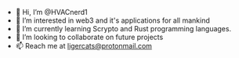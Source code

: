 - 👋 Hi, I’m @HVACnerd1
- 👀 I’m interested in web3 and it's applications for all mankind
- 🌱 I’m currently learning Scrypto and Rust programming languages.
- 💞️ I’m looking to collaborate on future projects
- 📫 Reach me at ligercats@protonmail.com
